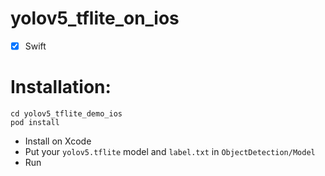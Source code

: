 # yolov5_tflite_on_ios
- [x] Swift

# Installation:
```shell
cd yolov5_tflite_demo_ios
pod install
```  
- Install on Xcode
- Put your `yolov5.tflite` model and `label.txt` in `ObjectDetection/Model` 
- Run